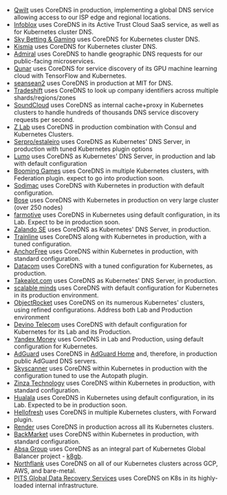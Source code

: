 * [Qwilt](https://www.qwilt.com) uses CoreDNS in production, implementing a global DNS service allowing access to our ISP edge and regional locations.
* [Infoblox](https://www.infoblox.com) uses CoreDNS in its Active Trust Cloud SaaS service, as well as for Kubernetes cluster DNS.
* [Sky Betting & Gaming](https://engineering.skybettingandgaming.com) uses CoreDNS for Kubernetes cluster DNS.
* [Kismia](https://kismia.com) uses CoreDNS for Kubernetes cluster DNS.
* [Admiral](https://getadmiral.com) uses CoreDNS to handle geographic DNS requests for our public-facing microservices.
* [Qunar](https://qunar.com) uses CoreDNS for service discovery of its GPU machine learning cloud with TensorFlow and Kubernetes.
* [seansean2](https://web.mit.edu) uses CoreDNS in production at MIT for DNS.
* [Tradeshift](https://tradeshift.com/) uses CoreDNS to look up company identifiers across multiple shards/regions/zones
* [SoundCloud](https://soundcloud.com/) uses CoreDNS as internal cache+proxy in Kubernetes clusters to handle hundreds of thousands DNS service discovery requests per second.
* [Z Lab](https://zlab.co.jp) uses CoreDNS in production combination with Consul and Kubernetes Clusters.
* [Serpro/estaleiro](estaleiro.serpro.gov.br) uses CoreDNS as Kubernetes' DNS Server, in production with tuned Kubernetes plugin options
* [Lumo](https://thinklumo.com) uses CoreDNS as Kubernetes' DNS Server, in production and lab with default configuration
* [Booming Games](https://booming-games.com) uses CoreDNS in multiple Kubernetes clusters, with Federation plugin. expect to go into production soon.
* [Sodimac](https://www.sodimac.cl) uses CoreDNS with Kubernetes in production with default configuration.
* [Bose](https://www.bose.com/) uses CoreDNS with Kubernetes in production on very large cluster (over 250 nodes)
* [farmotive](https://farmotive.io) uses CoreDNS in Kubernetes using default configuration, in its Lab. Expect to be in production soon.
* [Zalando SE](https://www.zalando.de) uses CoreDNS as Kubernetes' DNS Server, in production.
* [Trainline](https://trainline.com) uses CoreDNS along with Kubernetes in production, with a tuned configuration.
* [AnchorFree](https://www.anchorfree.com) uses CoreDNS within Kubernetes in production, with standard configuration.
* [Datacom](https://datacom.co.nz) uses CoreDNS with a tuned configuration for Kubernetes, as production.
* [Takealot.com](https://www.takealot.com) uses CoreDNS as Kubernetes' DNS Server, in production.
* [scalable minds](https://scalableminds.com) uses CoreDNS with default configuration for Kubernetes in its production environment.
* [ObjectRocket](https://www.objectrocket.com) uses CoreDNS on its numerous Kubernetes' clusters, using refined configurations. Address both Lab and Production environment
* [Devino Telecom](https://devinotele.com) uses CoreDNS with default configuration for Kubernetes for its Lab and its Production.
* [Yandex Money](https://money.yandex.ru) uses CoreDNS in Lab and Production, using default configuration for Kubernetes.
* [AdGuard](https://adguard.com/) uses CoreDNS in [AdGuard Home](https://github.com/AdguardTeam/AdGuardHome) and, therefore, in production public AdGuard DNS servers.
* [Skyscanner](https://www.skyscanner.net) uses CoreDNS within Kubernetes in production with the configuration tuned to use the Autopath plugin.
* [Zinza Technology](https://zinza.com.vn) uses CoreDNS within Kubernetes in production, with standard configuration.
* [Hualala](https://www.hualala.com)  uses CoreDNS in Kubernetes using default configuration, in its Lab. Expected to be in production soon.
* [Hellofresh](https://www.hellofresh.com/) uses CoreDNS in multiple Kubernetes clusters, with Forward plugin.
* [Render](https://render.com) uses CoreDNS in production across all its Kubernetes clusters.
* [BackMarket](https://www.backmarket.com) uses CoreDNS within Kubernetes in production, with standard configuration.
* [Absa Group](https://www.absa.africa) uses CoreDNS as an integral part of Kubernetes Global Balancer project - [k8gb](https://www.k8gb.io/).
* [Northflank](https://northflank.com/) uses CoreDNS on all of our Kubernetes clusters across GCP, AWS, and bare-metal.
* [PITS Global Data Recovery Services](https://www.pitsdatarecovery.net) uses CoreDNS on K8s in its highly-loaded internal infrastructure. 
